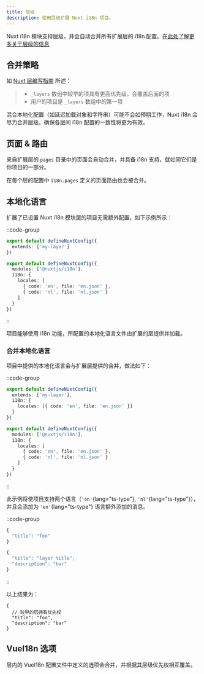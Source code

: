 ```yaml
---
title: 层级
description: 使用层级扩展 Nuxt i18n 项目。
---
```


Nuxt i18n 模块支持层级，并会自动合并所有扩展层的 i18n 配置。[在此处了解更多关于层级的信息](https://nuxt.com/docs/getting-started/layers)

## 合并策略

如 [Nuxt 层编写指南](https://nuxt.com/docs/guide/going-further/layers#multi-layer-support-for-nuxt-modules) 所述：

> - `_layers` 数组中较早的项具有更高优先级，会覆盖后面的项
> - 用户的项目是 `_layers` 数组中的第一项

混合本地化配置（如延迟加载对象和字符串）可能不会如预期工作，Nuxt i18n 会尽力合并层级。确保各层间 i18n 配置的一致性将更为有效。

## 页面 & 路由

来自扩展层的 `pages` 目录中的页面会自动合并，并具备 i18n 支持，就如同它们是你项目的一部分。

在每个层的配置中 `i18n.pages` 定义的页面路由也会被合并。

## 本地化语言

扩展了已设置 Nuxt i18n 模块层的项目无需额外配置，如下示例所示：

::code-group

```ts [nuxt.config.ts]
export default defineNuxtConfig({
  extends: ['my-layer']
})
```

```ts [my-layer/nuxt.config.ts]
export default defineNuxtConfig({
  modules: ['@nuxtjs/i18n'],
  i18n: {
    locales: [
      { code: 'en', file: 'en.json' },
      { code: 'nl', file: 'nl.json' }
    ]
  }
})
```

::

项目能够使用 i18n 功能，所配置的本地化语言文件由扩展的层提供并加载。

### 合并本地化语言

项目中提供的本地化语言会与扩展层提供的合并，做法如下：

::code-group

```ts {} [nuxt.config.ts]
export default defineNuxtConfig({
  extends: ['my-layer'],
  i18n: {
    locales: [{ code: 'en', file: 'en.json' }]
  }
})
```

```ts [my-layer/nuxt.config.ts]
export default defineNuxtConfig({
  modules: ['@nuxtjs/i18n'],
  i18n: {
    locales: [
      { code: 'en', file: 'en.json' },
      { code: 'nl', file: 'nl.json' }
    ]
  }
})
```

::

此示例将使项目支持两个语言（`'en'`{lang="ts-type"}, `'nl'`{lang="ts-type"}），并且会添加为 `'en'`{lang="ts-type"} 语言额外添加的消息。

::code-group

```ts [project/i18n/locales/en.json]
{
  "title": "foo"
}
```

```ts [project/my-layer/i18n/locales/en.json]
{
  "title": "layer title",
  "description": "bar"
}
```

::

以上结果为：

```jsonc
{
  // 较早的层拥有优先权
  "title": "foo",
  "description": "bar"
}
```

## VueI18n 选项

层内的 VueI18n 配置文件中定义的选项会合并，并根据其层级优先权相互覆盖。